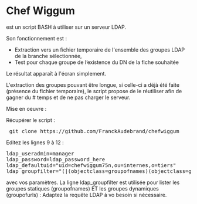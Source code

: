 # Chef Wiggum 

est un script BASH à utiliser sur un serveur LDAP.

Son fonctionnement est :

- Extraction vers un fichier temporaire de l'ensemble des groupes LDAP de la branche sélectionnée,
- Test pour chaque groupe de l’existence du DN de la fiche souhaitée

Le résultat apparaît à l'écran simplement.

L'extraction des groupes pouvant être longue, si celle-ci a déjà été faite (présence du fichier temporaire), le script propose de le réutiliser afin de gagner du # temps et de ne pas charger le serveur.

Mise en oeuvre :

Récupérer le script :

<pre> git clone https://github.com/FranckAudebrand/chefwiggum </pre>

Editez les lignes 9 à 12 :

<pre>
ldap_useradmin=manager
ldap_password=ldap_password_here
ldap_defaultuid="uid=chefwiggum75n,ou=internes,o=tiers"
ldap_groupfilter="(|(objectclass=groupofnames)(objectclass=groupofurls))"
</pre>

avec vos paramètres. 
La ligne ldap_groupfilter est utilisée pour lister les groupes statiques (groupofnames) ET les groupes dynamiques (groupofurls) : Adaptez la requête LDAP à vo besoin si nécessaire.
